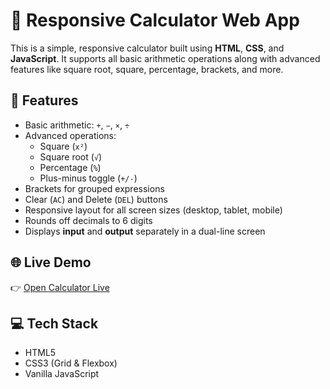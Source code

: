   
# 🧮 Responsive Calculator Web App

This is a simple, responsive calculator built using **HTML**, **CSS**, and **JavaScript**. It supports all basic arithmetic operations along with advanced features like square root, square, percentage, brackets, and more.

## 🚀 Features

- Basic arithmetic: `+`, `−`, `×`, `÷`
- Advanced operations: 
  - Square (`x²`)
  - Square root (`√`)
  - Percentage (`%`)
  - Plus-minus toggle (`+/-`)
- Brackets for grouped expressions
- Clear (`AC`) and Delete (`DEL`) buttons
- Responsive layout for all screen sizes (desktop, tablet, mobile)
- Rounds off decimals to 6 digits
- Displays **input** and **output** separately in a dual-line screen
  
## 🌐 Live Demo

👉 [Open Calculator Live](https://nagateja1858.github.io/Calculator_New/)

## 💻 Tech Stack

- HTML5
- CSS3 (Grid & Flexbox)
- Vanilla JavaScript
